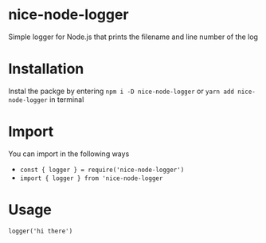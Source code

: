 # nice-node-logger
Simple logger for Node.js that prints the filename and line number of the log 


# Installation
Instal the packge by entering `npm i -D nice-node-logger` or `yarn add nice-node-logger` in terminal

# Import
You can import in the following ways
- `const { logger } = require('nice-node-logger')`
-  `import { logger } from 'nice-node-logger`

# Usage
`logger('hi there')`

